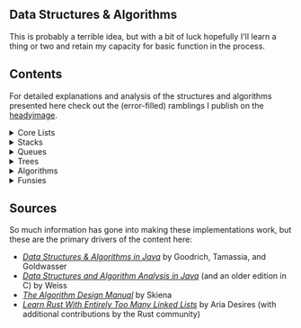 ## Data Structures & Algorithms
This is probably a terrible idea, but with a bit of luck hopefully I'll learn a thing or two and retain my capacity for basic function in the process.

## Contents
For detailed explanations and analysis of the structures and algorithms presented here check out the (error-filled) ramblings I publish on the [headyimage](https://www.headyimage.com/cs/dsa/dsa-intro/).

<details> 

<summary> Core Lists </summary>

The core lists section focuses on solutions to create a simple podium list. In the first phase of the project each list entry contains a name and a score, and the list maintains a sorted invariant. It is actually more efficient to periodically run a O(n log n) sorting function on a list that simply appends entries in O(1) time, but that approach sacrifices the convenience of the sorted invariant. Warning: writing a bunch of O(n) traversals is good practice, but can results in unnecessarily complex and error-prone code.

- [Array-based list](https://github.com/p5chmitz/dsa-rust/blob/main/src/lists/array_list.rs): A basic introduction to lists (and arrays)
- [Vector-based list](https://github.com/p5chmitz/dsa-rust/blob/main/src/lists/vector_list.rs): Vectors are more convenient and more powerful; theres no reason _not_ to use `Vec` here
- [Dynamic array list](https://github.com/p5chmitz/dsa-rust/blob/main/src/lists/dynamic_array_list.rs): A little more involved; This variation imposes some manual logic on top of Rust's dynamic array `Vec` to illustrate geometric re-sizing while maintaining a sorted list invariant; Removes entries by name instead of index
- [Singly-linked list](https://github.com/p5chmitz/dsa-rust/blob/main/src/lists/singly_linked_list.rs): A safe, singly-owned (via `Box`), singly-linked implementation of the podium 
- [Unsafe doubly-linked list](https://github.com/p5chmitz/dsa-rust/blob/main/src/lists/doubly_linked_list_2.rs): My first attempt at a naive and horribly unsafe doubly-linked list with raw, mutable (and null-able) pointers everywhere; This implementation is balanced out with just enough Miri testing to not immediately cause concern among friends and loved ones; Removes entries by name instead of index

</details>

<details> 

<summary> Stacks </summary>

This section builds on the structures and approaches established in the Lists section. However, instead of featuring solutions to implement a podium, this section features slightly more pragmatic solutions including a symbol balancer. The real lesson here is that Rust's `Vec` type can serve as a fully-functional stack implementation right out of the box with `push`, `pop`, and `last` included methods. This module is all about learning though, so it starts with a useless wrapper to illustrate concepts and proceeds to get progressively sillier.

- [Vector-based stack (wrapper)](https://github.com/p5chmitz/dsa-rust/blob/main/src/lists/stacks/vector_stack.rs): Simple, effective, but deeply dumb; It's just `Vec` with a new jacket and sunglasses; This module includes two sub-modules that each illustrate a stack-based symbol-balancer; One wraps `Vec` and the other illustrates how needless that is by raw-dogging it
- [Singly-linked stack](https://github.com/p5chmitz/dsa-rust/blob/main/src/lists/stacks/safe_linked_stack.rs): This is probably the only viable implementation in this whole exercise; This module implements the stack-based symbol balancer for funsies; Unfortunately this list is still kinda dumb because `Vec` is already more robust and takes advantage of cache locality
- [Unsafe singly-linked stack](https://github.com/p5chmitz/dsa-rust/blob/main/src/lists/stacks/unsafe_linked_stack.rs): Just because its possible and we somehow thrive on making things more difficult than they have to be

</details>

<details> 

<summary> Queues </summary>

This section also utilizes the structures and approaches established in the Lists section. This section gets a little more fun with the idea of a circular queue and presents the final boss of linked-lists; an unsafe, doubly-linked deque that can be used as a stack, a queue, or some other generic linked list.

- [Vector-based queue (wrapper)](https://github.com/p5chmitz/dsa-rust/blob/main/src/lists/queues/vec_queue.rs): This wrapper illustrates the basics of the ADT; You should probably just use `Vec` or `VecDeque` (this list does, so why aren't you?)
- [A VecDeque-based queue (wrapper)](https://github.com/p5chmitz/dsa-rust/blob/main/src/lists/queues/vecdeque_queue.rs): Something something both ends; Are you using `VecDeque` yet? 
- [Vector-based circular queue](https://github.com/p5chmitz/dsa-rust/blob/main/src/lists/queues/vec_circ_queue.rs): Probably the second most useful of all of these horridly useless lists; A little more fun/interesting, but it's still just a `Vec` with capacity constraints and wrapping logic
- [A simple linked-list queue](https://github.com/p5chmitz/dsa-rust/blob/main/src/lists/queues/singly_linked_queue.rs): Kind of a busted implementation because `enqueue()` runs in O(n); It was a fun exercise though!
- [Unsafe doubly-linked queue]() This is the end of my lists, I swear; Why aren't you using `Vec` or `VecDeque` yet?!

</details>

<details> 

<summary> Trees </summary>

Building off the lessons learned in the Core Lists module this section contains examples of hierarchical data structures. The content currently combines general trees and search trees. This section is in active development.

- [Unsafe Linked N-ary Tree](): An undirected acyclic graph... err, tree. This exercise illustrates a `tree`-like Markdown parser; This is a labor of love for me as a professional documentarian as it generates a fancy hierarchical rendering of a Markdown document's headings, also known as a table of contents
- [Linked Binary Search Tree](): Safe and easy; Nice

</details>

<details> 

<summary> Algorithms </summary>

An exploration on some searching, sorting, and graph algorithms.

- Simple binary search

</details>

<details> 

<summary> Funsies </summary>

This section contains all the solutions to remedial problems and examples I collected along the way and liked enough to want to remember.

- Disk usage calculator
- Identifying unique elements in a Vector
- Calculate pre-fix averages of a Vector
- Simple factorial calculator
- Array reversal
- Fibonacci sequence calculator
- Tower of Hanoi solution

</details>

## Sources
So much information has gone into making these implementations work, but these are the primary drivers of the content here:
- [_Data Structures & Algorithms in Java_](https://www.wiley.com/en-au/Data+Structures+and+Algorithms+in+Java%2C+6th+Edition-p-9781118771334) by Goodrich, Tamassia, and Goldwasser
- [_Data Structures and Algorithm Analysis in Java_](https://www.pearson.com/en-us/subject-catalog/p/data-structures-and-algorithm-analysis-in-java/P200000003475/9780137518821) (and an older edition in C) by Weiss
- [_The Algorithm Design Manual_](https://www.algorist.com/) by Skiena
- [_Learn Rust With Entirely Too Many Linked Lists_](https://rust-unofficial.github.io/too-many-lists/index.html) by Aria Desires (with additional contributions by the Rust community)

